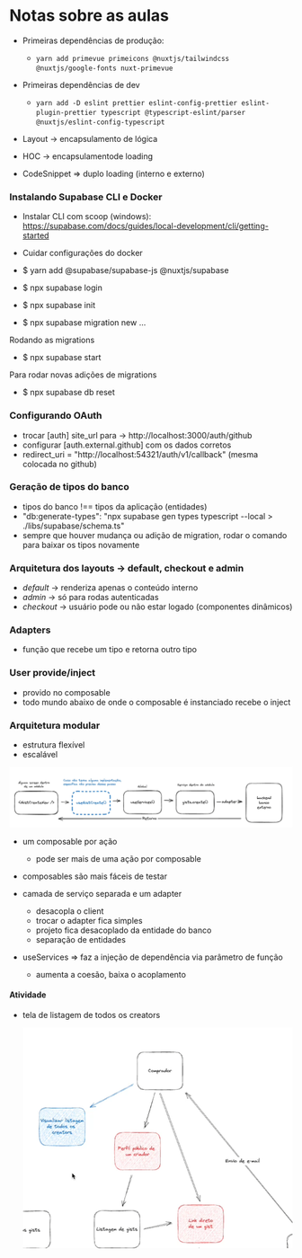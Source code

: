 # Notas sobre as aulas

- Primeiras dependências de produção:

  - `yarn add primevue primeicons @nuxtjs/tailwindcss @nuxtjs/google-fonts nuxt-primevue`

- Primeiras dependências de dev

  - `yarn add -D eslint prettier eslint-config-prettier eslint-plugin-prettier typescript @typescript-eslint/parser @nuxtjs/eslint-config-typescript`

- Layout -> encapsulamento de lógica
- HOC -> encapsulamentode loading

- CodeSnippet => duplo loading (interno e externo)

### Instalando Supabase CLI e Docker

- Instalar CLI com scoop (windows): https://supabase.com/docs/guides/local-development/cli/getting-started
- Cuidar configurações do docker

- $ yarn add @supabase/supabase-js @nuxtjs/supabase
- $ npx supabase login
- $ npx supabase init

- $ npx supabase migration new ...

Rodando as migrations

- $ npx supabase start

Para rodar novas adições de migrations

- $ npx supabase db reset

### Configurando OAuth

- trocar [auth] site_url para -> http://localhost:3000/auth/github
- configurar [auth.external.github] com os dados corretos
- redirect_uri = "http://localhost:54321/auth/v1/callback" (mesma colocada no github)

### Geração de tipos do banco

- tipos do banco !== tipos da aplicação (entidades)
- "db:generate-types": "npx supabase gen types typescript --local > ./libs/supabase/schema.ts"
- sempre que houver mudança ou adição de migration, rodar o comando para baixar os tipos novamente

### Arquitetura dos layouts -> default, checkout e admin

- _default_ -> renderiza apenas o conteúdo interno
- _admin_ -> só para rodas autenticadas
- _checkout_ -> usuário pode ou não estar logado (componentes dinâmicos)

### Adapters

- função que recebe um tipo e retorna outro tipo

### User provide/inject

- provido no composable
- todo mundo abaixo de onde o composable é instanciado recebe o inject

### Arquitetura modular

- estrutura flexível
- escalável

![alt text](/public/notes/image-1.png)

- um composable por ação

  - pode ser mais de uma ação por composable

- composables são mais fáceis de testar

- camada de serviço separada e um adapter

  - desacopla o client
  - trocar o adapter fica simples
  - projeto fica desacoplado da entidade do banco
  - separação de entidades

- useServices => faz a injeção de dependência via parâmetro de função
  - aumenta a coesão, baixa o acoplamento

#### Atividade

- tela de listagem de todos os creators

  ![alt text](/public/notes/image.png)
